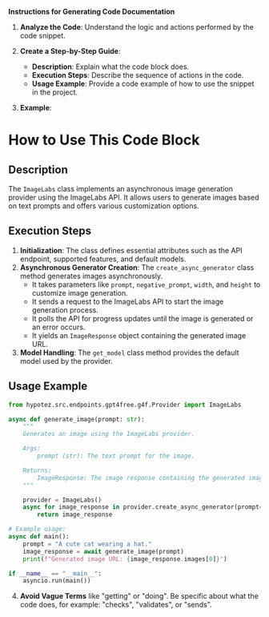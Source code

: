 **Instructions for Generating Code Documentation**

1. **Analyze the Code**: Understand the logic and actions performed by the code snippet.

2. **Create a Step-by-Step Guide**:
    - **Description**: Explain what the code block does.
    - **Execution Steps**: Describe the sequence of actions in the code.
    - **Usage Example**: Provide a code example of how to use the snippet in the project.

3. **Example**:

How to Use This Code Block
=========================================================================================

Description
-------------------------
The `ImageLabs` class implements an asynchronous image generation provider using the ImageLabs API. It allows users to generate images based on text prompts and offers various customization options.

Execution Steps
-------------------------
1. **Initialization**: The class defines essential attributes such as the API endpoint, supported features, and default models.
2. **Asynchronous Generator Creation**: The `create_async_generator` class method generates images asynchronously.
    - It takes parameters like `prompt`, `negative_prompt`, `width`, and `height` to customize image generation.
    - It sends a request to the ImageLabs API to start the image generation process.
    - It polls the API for progress updates until the image is generated or an error occurs.
    - It yields an `ImageResponse` object containing the generated image URL.
3. **Model Handling**: The `get_model` class method provides the default model used by the provider.

Usage Example
-------------------------

```python
from hypotez.src.endpoints.gpt4free.g4f.Provider import ImageLabs

async def generate_image(prompt: str):
    """
    Generates an image using the ImageLabs provider.

    Args:
        prompt (str): The text prompt for the image.

    Returns:
        ImageResponse: The image response containing the generated image URL.
    """

    provider = ImageLabs()
    async for image_response in provider.create_async_generator(prompt=prompt):
        return image_response

# Example usage:
async def main():
    prompt = "A cute cat wearing a hat."
    image_response = await generate_image(prompt)
    print(f"Generated image URL: {image_response.images[0]}")

if __name__ == "__main__":
    asyncio.run(main())
```

4. **Avoid Vague Terms** like "getting" or "doing". Be specific about what the code does, for example: "checks", "validates", or "sends".